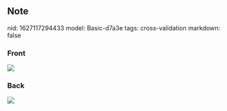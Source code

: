 ## Note
nid: 1627117294433
model: Basic-d7a3e
tags: cross-validation
markdown: false

### Front
<img src="paste-11649dd805e046c22ec352801143cbee3f650c1e.jpg">

### Back
<img src="paste-f8c84befe871446c1485c92071231e36dc46e8ab.jpg">
